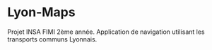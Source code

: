 # Lyon-Maps
Projet INSA FIMI 2ème année. Application de navigation utilisant les transports communs Lyonnais.
